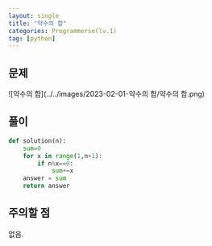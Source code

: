 ```yaml
---
layout: single
title: "약수의 합"
categories: Programmerse(lv.1)
tag: [python]
---
```


## 문제

![약수의 합](../../images/2023-02-01-약수의 합/약수의 합.png)

## 풀이

```python
def solution(n):
    sum=0
    for x in range(1,n+1):
        if n%x==0:
            sum+=x
    answer = sum
    return answer
```



## 주의할 점

없음.